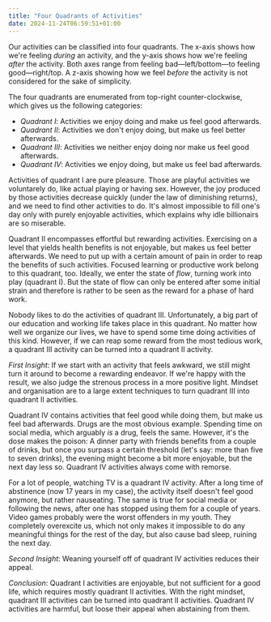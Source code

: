```yaml
---
title: "Four Quadrants of Activities"
date: 2024-11-24T06:59:51+01:00
---
```


Our activities can be classified into four quadrants. The x-axis shows how we're
feeling _during_ an activity, and the y-axis shows how we're feeling _after_ the
activity. Both axes range from feeling bad—left/bottom—to feeling
good—right/top. A z-axis showing how we feel _before_ the activity is not
considered for the sake of simplicity.

The four quadrants are enumerated from top-right counter-clockwise, which gives
us the following categories:

- _Quadrant I_: Activities we enjoy doing and make us feel good afterwards.
- _Quadrant II_: Activities we don't enjoy doing, but make us feel better
  afterwards.
- _Quadrant III_: Activities we neither enjoy doing nor make us feel good
  afterwards.
- _Quadrant IV_: Activities we enjoy doing, but make us feel bad afterwards.

Activities of quadrant I are pure pleasure. Those are playful activities we
voluntarely do, like actual playing or having sex. However, the joy produced by
those activities decrease quickly (under the law of diminishing returns), and we
need to find other activities to do. It's almost impossible to fill one's day
only with purely enjoyable activities, which explains why idle billionairs are
so miserable.

Quadrant II encompasses effortful but rewarding activities. Exercising on a
level that yields health benefits is not enjoyable, but makes us feel better
afterwards. We need to put up with a certain amount of pain in order to reap the
benefits of such activities. Focused learning or productive work belong to this
quadrant, too. Ideally, we enter the state of _flow_, turning work into play
(quadrant I). But the state of flow can only be entered after some initial
strain and therefore is rather to be seen as the reward for a phase of hard
work.

Nobody likes to do the activities of quadrant III. Unfortunately, a big part of
our education and working life takes place in this quadrant. No matter how well
we organize our lives, we have to spend some time doing activities of this kind.
However, if we can reap some reward from the most tedious work, a quadrant III
activity can be turned into a quadrant II activity.

_First Insight_: If we start with an activity that feels awkward, we still might
turn it around to become a rewarding endeavor. If we're happy with the result,
we also judge the strenous process in a more positive light. Mindset and
organisation are to a large extent techniques to turn quadrant III into quadrant
II activities.

Quadrant IV contains activities that feel good while doing them, but make us
feel bad afterwards. Drugs are the most obvious example. Spending time on social
media, which arguably _is_ a drug, feels the same. However, it's the dose makes
the poison: A dinner party with friends benefits from a couple of drinks, but
once you surpass a certain threshold (let's say: more than five to seven
drinks), the evening might become a bit more enjoyable, but the next day less
so. Quadrant IV activities always come with remorse.

For a lot of people, watching TV is a quadrant IV activity. After a long time of
abstinence (now 17 years in my case), the activity itself doesn't feel good
anymore, but rather nauseating. The same is true for social media or following
the news, after one has stopped using them for a couple of years. Video games
probably were the worst offenders in my youth. They completely overexcite us,
which not only makes it impossible to do any meaningful things for the rest of
the day, but also cause bad sleep, ruining the next day.

_Second Insight_: Weaning yourself off of quadrant IV activities reduces their
appeal.

_Conclusion_: Quadrant I activities are enjoyable, but not sufficient for a good
life, which requires mostly quadrant II activities. With the right mindset,
quadrant III activities can be turned into quadrant II activities. Quadrant IV
activities are harmful, but loose their appeal when abstaining from them.
